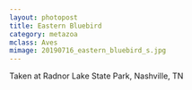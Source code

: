 ```yaml
---
layout: photopost
title: Eastern Bluebird
category: metazoa
mclass: Aves
mimage: 20190716_eastern_bluebird_s.jpg
---
```


Taken at Radnor Lake State Park, Nashville, TN
